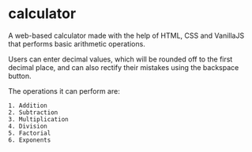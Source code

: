 # calculator
A web-based calculator made with the help of HTML, CSS and VanillaJS that performs basic arithmetic operations. 

Users can enter decimal values, which will be rounded off to the first decimal place, and can also rectify their mistakes using the backspace button. 

The operations it can perform are:

    1. Addition
    2. Subtraction
    3. Multiplication
    4. Division
    5. Factorial
    6. Exponents


